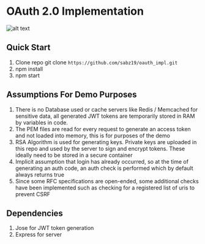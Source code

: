 # OAuth 2.0 Implementation
![alt text](https://miro.medium.com/v2/resize:fit:494/1*St3fqJKbsSZD_eAhE5HtAw.png)

## Quick Start
1. Clone repo git clone `https://github.com/sabz19/oauth_impl.git`
2. npm install
3. npm start


## Assumptions For Demo Purposes

1. There is no Database used or cache servers like Redis / Memcached for sensitive data, all generated JWT tokens are temporarily stored in RAM by variables in code.
2. The PEM files are read for every request to generate an access token and not loaded into memory, this is for purposes of the demo
3. RSA Algorithm is used for generating keys. Private keys are uploaded in this repo and used by the server to sign and encrypt tokens. These ideally need to be stored in a secure container
4. Implicit assumption that login has already occurred, so at the time of generating an auth code, an auth check is performed which by default always returns true
5. Since some RFC specifications are open-ended, some additional checks have been implemented such as checking for a registered list of uris to prevent CSRF


## Dependencies
1. Jose for JWT token generation
2. Express for server

